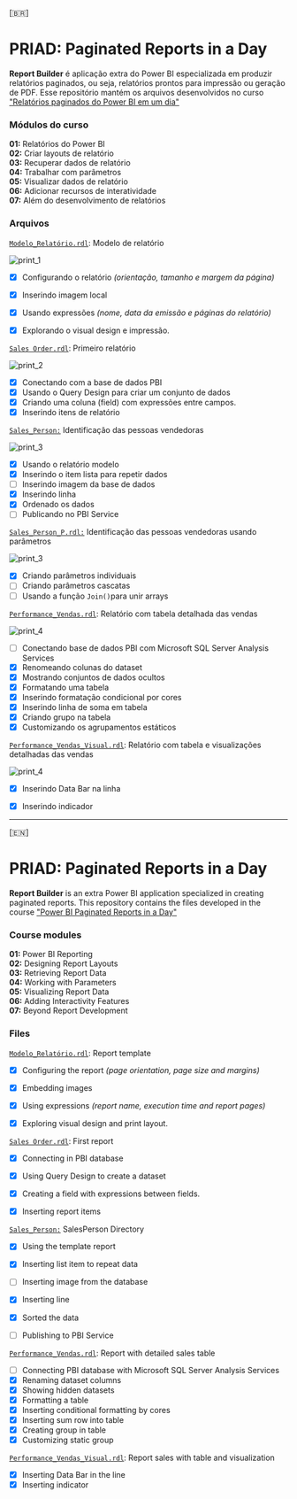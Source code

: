 [🇧🇷]


# PRIAD: Paginated Reports in a Day

**Report Builder** é aplicação extra do Power BI especializada em produzir relatórios paginados, ou seja, relatórios prontos para impressão ou geração de PDF. Esse repositório mantém os arquivos desenvolvidos no curso [ "Relatórios paginados do Power BI em um dia" ](https://docs.microsoft.com/pt-br/power-bi/learning-catalog/paginated-reports-online-course)

### **Módulos do curso**

**01:** Relatórios do Power BI\
**02:** Criar layouts de relatório\
**03:** Recuperar dados de relatório\
**04:** Trabalhar com parâmetros\
**05:** Visualizar dados de relatório\
**06:** Adicionar recursos de interatividade\
**07:** Além do desenvolvimento de relatórios



### Arquivos

[`Modelo_Relatório.rdl`](https://github.com/anaduart/Power-BI-Paginated-Reports-in-a-Day/blob/main/Modelo_Relatorio.rdl): Modelo de relatório

![print_1](https://github.com/anaduart/Power-BI-Paginated-Reports-in-a-Day/blob/main/Imagens/modelo_relatorio.PNG)

- [x] Configurando o relatório *(orientação, tamanho e margem da página)*
- [x] Inserindo imagem local
- [x] Usando expressões *(nome, data da emissão e páginas do relatório)*
- [x] Explorando o visual design e impressão.



[`Sales Order.rdl`](https://github.com/anaduart/Power-BI-Paginated-Reports-in-a-Day/blob/main/Sales%20Order.rdl): Primeiro relatório

![print_2](https://github.com/anaduart/Power-BI-Paginated-Reports-in-a-Day/blob/main/Imagens/Sales_Order.PNG)

- [x] Conectando com a base de dados PBI
- [x] Usando o Query Design para criar um conjunto de dados
- [x] Criando uma coluna (field) com expressões entre campos.
- [x] Inserindo itens de relatório

[`Sales_Person:`](https://github.com/anaduart/Power-BI-Paginated-Reports-in-a-Day/blob/main/Sales_Person.rdl) Identificação das pessoas vendedoras

![print_3](https://github.com/anaduart/Power-BI-Paginated-Reports-in-a-Day/blob/main/Imagens/Sales_Person.PNG)

- [x] Usando o relatório modelo
- [x] Inserindo o item lista para repetir dados
- [ ] Inserindo imagem da base de dados
- [x] Inserindo linha
- [x] Ordenado os dados
- [ ] Publicando no PBI Service

[`Sales_Person_P.rdl:`](https://github.com/anaduart/Power-BI-Paginated-Reports-in-a-Day/blob/main/Sales_Person_P.rdl) Identificação das pessoas vendedoras usando parâmetros

![print_3](https://github.com/anaduart/Power-BI-Paginated-Reports-in-a-Day/blob/main/Imagens/Sales_Person_P.png)

- [x] Criando parâmetros individuais
- [ ] Criando parâmetros cascatas
- [ ] Usando a função `Join()`para unir arrays

[`Performance_Vendas.rdl`](https://github.com/anaduart/Power-BI-Paginated-Reports-in-a-Day/blob/main/Performance_Vendas.rdl): Relatório com tabela detalhada das vendas

![print_4](https://github.com/anaduart/Power-BI-Paginated-Reports-in-a-Day/blob/main/Imagens/Performance_venda.PNG)

- [ ]  Conectando base de dados PBI com Microsoft SQL Server Analysis Services
- [x] Renomeando colunas do dataset
- [x] Mostrando conjuntos de dados ocultos
- [x] Formatando uma tabela
- [x] Inserindo formatação condicional por cores
- [x] Inserindo linha de soma em tabela
- [x] Criando grupo na tabela
- [x] Customizando os agrupamentos estáticos

[`Performance_Vendas_Visual.rdl`](https://github.com/anaduart/Power-BI-Paginated-Reports-in-a-Day/blob/main/Performance_Vendas_Visual.rdl): Relatório com tabela e visualizações detalhadas das vendas

![print_4](https://github.com/anaduart/Power-BI-Paginated-Reports-in-a-Day/blob/main/Imagens/Performance_venda_visual.PNG)

- [x]  Inserindo Data Bar na linha
- [x]  Inserindo indicador


________

[🇪🇳]

# PRIAD: Paginated Reports in a Day

**Report Builder** is an extra Power BI application specialized in creating paginated reports. This repository contains the files developed in the course ["Power BI Paginated Reports in a Day"](https://www.youtube.com/watch?v=DN1t5p9aui0)

### **Course modules**

**01:** Power BI Reporting\
**02:** Designing Report Layouts\
**03:** Retrieving Report Data\
**04:** Working with Parameters\
**05:** Visualizing Report Data\
**06:** Adding Interactivity Features\
**07:** Beyond Report Development



### Files

[`Modelo_Relatório.rdl`](https://github.com/anaduart/Power-BI-Paginated-Reports-in-a-Day/blob/main/Modelo_Relatorio.rdl): Report template

- [x] Configuring the report *(page orientation, page size and margins)*
- [x] Embedding images
- [x] Using expressions *(report name, execution time and report pages)*
- [x] Exploring visual design and print layout.



[`Sales Order.rdl`](https://github.com/anaduart/Power-BI-Paginated-Reports-in-a-Day/blob/main/Sales%20Order.rdl):  First report

- [x] Connecting in PBI database
- [x] Using Query Design to create a dataset
- [x] Creating a field with expressions between fields.
- [x] Inserting report items



[`Sales_Person:`](https://github.com/anaduart/Power-BI-Paginated-Reports-in-a-Day/blob/main/Sales_Person.rdl) SalesPerson Directory

- [x] Using the template report
- [x] Inserting list item to repeat data
- [ ] Inserting image from the database
- [x] Inserting line
- [x] Sorted the data
- [ ] Publishing to PBI Service



[`Performance_Vendas.rdl`](https://github.com/anaduart/Power-BI-Paginated-Reports-in-a-Day/blob/main/Performance_Vendas.rdl): Report with detailed sales table

- [ ] Connecting PBI database with Microsoft SQL Server Analysis Services
- [x] Renaming dataset columns
- [x] Showing hidden datasets
- [x] Formatting a table
- [x] Inserting conditional formatting by cores
- [x] Inserting sum row into table
- [x] Creating group in table
- [x] Customizing static group

[`Performance_Vendas_Visual.rdl`](https://github.com/anaduart/Power-BI-Paginated-Reports-in-a-Day/blob/main/Performance_Vendas_Visual.rdl): Report sales with table and visualization 

- [x] Inserting Data Bar in the line
- [x] Inserting indicator
